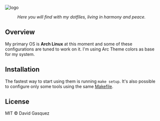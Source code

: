 ![logo](https://user-images.githubusercontent.com/1682202/37351969-87717a40-26dc-11e8-9a90-ee07a1f4b69a.png)

<p align="center">
    <i>Here you will find with my dotfiles, living in harmony and peace.</i>
</p>

## Overview

My primary OS is **Arch Linux** at this moment and some of these configurations
are tuned to work on it. I'm using Arc Theme colors as base for my system.

## Installation

The fastest way to start using them is running `make setup`. It's also possible
to configure only some tools using the same [Makefile](Makefile).

## License

MIT © David Gasquez
